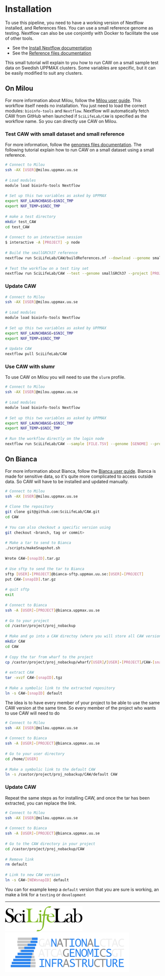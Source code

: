 # Installation

To use this pipeline, you need to have a working version of Nextflow installed, and References files.
You can use a small reference genome as testing.
Nextflow can also be use conjointly with Docker to facilitate the use of other tools.

- See the [Install Nextflow documentation](https://github.com/SciLifeLab/NGI-NextflowDocs/blob/master/docs/INSTALL.md)
- See the [Reference files documentation](REFERENCES.md)

This small tutorial will explain to you how to run CAW on a small sample test data on Swedish UPPMAX clusters.
Some variables are specific, but it can be easily modified to suit any clusters.

## On Milou

For more information about Milou, follow the [Milou user guide](https://www.uppmax.uu.se/support/user-guides/milou-user-guide/).
This workflow itself needs no installation.
You just need to load the correct modules: `bioinfo-tools` and `Nextflow`.
Nextflow will automatically fetch CAW from GitHub when launched if `SciLifeLab/CAW` is specified as the workflow name.
So you can directly use CAW on Milou.

### Test CAW with small dataset and small reference

For more information, follow the [genomes files documentation](GENOMES.md).
The following tutorial explain how to run CAW on a small dataset using a small reference.

```bash
# Connect to Milou
ssh -AX [USER]@milou.uppmax.uu.se

# Load modules
module load bioinfo-tools Nextflow

# Set up this two variables as asked by UPPMAX
export NXF_LAUNCHBASE=$SNIC_TMP
export NXF_TEMP=$SNIC_TMP

# make a test directory
mkdir test_CAW
cd test_CAW

# Connect to an interactive session
$ interactive -A [PROJECT] -p node

# Build the smallGRCh37 reference
nextflow run SciLifeLab/CAW/buildReferences.nf --download --genome smallGRCh37 --project [PROJECT]

# Test the workflow on a test tiny set
nextflow run SciLifeLab/CAW --test --genome smallGRCh37 --project [PROJECT]
```

### Update CAW
```bash
# Connect to Milou
ssh -AX [USER]@milou.uppmax.uu.se

# Load modules
module load bioinfo-tools Nextflow

# Set up this two variables as asked by UPPMAX
export NXF_LAUNCHBASE=$SNIC_TMP
export NXF_TEMP=$SNIC_TMP

# Update CAW
nextflow pull SciLifeLab/CAW
```

### Use CAW with slumr
To use CAW on Milou you will need to use the `slurm` profile.
```bash
# Connect to Milou
ssh -AX [USER]@milou.uppmax.uu.se

# Load modules
module load bioinfo-tools Nextflow

# Set up this two variables as asked by UPPMAX
export NXF_LAUNCHBASE=$SNIC_TMP
export NXF_TEMP=$SNIC_TMP

# Run the workflow directly on the login node
nextflow run SciLifeLab/CAW --sample [FILE.TSV] --genome [GENOME] --project [PROJECT] -profile slurm
```


## On Bianca

For more information about Bianca, follow the [Bianca user guide](http://uppmax.uu.se/support/user-guides/bianca-user-guide/).
Bianca is made for sensitive data, so it's quite more complicated to access outside data.
So CAW will have to be installed and updated manually.


```bash
# Connect to Milou
ssh -AX [USER]@milou.uppmax.uu.se

# Clone the repository
git clone git@github.com:SciLifeLab/CAW.git
cd CAW

# You can also checkout a specific version using
git checkout <branch, tag or commit>

# Make a tar to send to Bianca
./scripts/makeSnapshot.sh

Wrote CAW-[snapID].tar.gz

# Use sftp to send the tar to Bianca
sftp [USER]-[PROJECT]@bianca-sftp.uppmax.uu.se:[USER]-[PROJECT]
put CAW-[snapID].tar.gz

# quit sftp
exit

# Connect to Bianca
ssh -A [USER]-[PROJECT]@bianca.uppmax.uu.se

# Go to your project
cd /castor/project/proj_nobackup

# Make and go into a CAW directoy (where you will store all CAW versions)
mkdir CAW
cd CAW

# Copy the tar from wharf to the project
cp /castor/project/proj_nobackup/wharf/[USER]/[USER]-[PROJECT]/CAW-[snapID].tgz /castor/project/proj_nobackup/CAW

# extract CAW
tar -xvzf CAW-[snapID].tgz

# Make a symbolic link to the extracted repository
ln -s CAW-[snapID] default
```

The idea is to have every member of your project to be able to use the same CAW version at the same time.
So every member of the project who wants to use CAW will need to do

```bash
# Connect to Milou
ssh -AX [USER]@milou.uppmax.uu.se

# Connect to Bianca
ssh -A [USER]-[PROJECT]@bianca.uppmax.uu.se

# Go to your user directory
cd /home/[USER]

# Make a symbolic link to the default CAW
ln -s /castor/project/proj_nobackup/CAW/default CAW
```

### Update CAW

Repeat the same steps as for installing CAW, and once the tar has been extracted, you can replace the link.

```bash
# Connect to Milou
ssh -AX [USER]@milou.uppmax.uu.se

# Connect to Bianca
ssh -A [USER]-[PROJECT]@bianca.uppmax.uu.se

# Go to the CAW directory in your project
cd /castor/project/proj_nobackup/CAW

# Remove link
rm default

# Link to new CAW version
ln -s CAW-[NEWsnapID] default
```

You can for example keep a `default` version that you are sure is working, an make a link for a `testing` or `development`

--------------------------------------------------------------------------------

[![](images/SciLifeLab_logo.png "SciLifeLab")][scilifelab-link] [![](images/NGI-final-small.png "NGI")][ngi-link]

[ngi-link]: https://ngisweden.scilifelab.se/
[scilifelab-link]: http://www.scilifelab.se/

